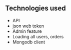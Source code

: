## Technologies used 
* API
* json web token
* Admin feature
* Loading all users, orders
* Mongodb client